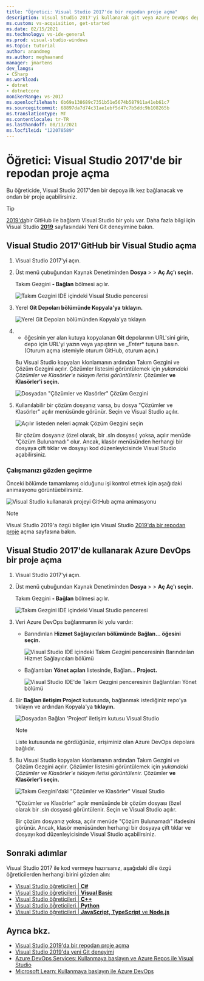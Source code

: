 ```yaml
---
title: "Öğretici: Visual Studio 2017'de bir repodan proje açma"
description: Visual Studio 2017'yi kullanarak git veya Azure DevOps deposunda proje açmayı öğrenin.
ms.custom: vs-acquisition, get-started
ms.date: 02/15/2021
ms.technology: vs-ide-general
ms.prod: visual-studio-windows
ms.topic: tutorial
author: anandmeg
ms.author: meghaanand
manager: jmartens
dev_langs:
- CSharp
ms.workload:
- dotnet
- dotnetcore
monikerRange: vs-2017
ms.openlocfilehash: 6b69a138689c7351b51e5674b587911a41eb61c7
ms.sourcegitcommit: 68897da7d74c31ae1ebf5d47c7b5ddc9b108265b
ms.translationtype: MT
ms.contentlocale: tr-TR
ms.lasthandoff: 08/13/2021
ms.locfileid: "122078589"
---
```

# <a name="tutorial-open-a-project-from-a-repo-in-visual-studio-2017"></a>Öğretici: Visual Studio 2017'de bir repodan proje açma

Bu öğreticide, Visual Studio 2017'den bir depoya ilk kez bağlanacak ve ondan bir proje açabilirsiniz.

> [!TIP]
> [2019'da](https://visualstudio.microsoft.com/downloads)bir GitHub ile bağlantı Visual Studio bir yolu var. Daha fazla bilgi için Visual Studio [**2019**](../ide/git-with-visual-studio.md?view=vs-2019&preserve-view=true) sayfasındaki Yeni Git deneyimine bakın.

## <a name="open-a-project-from-a-github-repo-by-using-visual-studio-2017"></a>Visual Studio 2017'GitHub bir Visual Studio açma

1. Visual Studio 2017'yi açın.

1. Üst menü çubuğundan Kaynak Denetiminden **Dosya**  >    >  **Aç Aç'ı seçin.**

   Takım Gezgini **- Bağlan** bölmesi açılır.

    ![Takım Gezgini IDE içindeki Visual Studio penceresi](./media/open-proj-repo-team-explorer.png)

1. Yerel **Git Depoları bölümünde Kopyala'ya** **tıklayın.**

    ![Yerel Git Depoları bölümünden Kopyala'ya tıklayın](./media/open-proj-repo-local-git-repo-clone.png)

1. * öğesinin yer alan kutuya kopyalanan **Git** depolarının URL'sini girin, depo için URL'yi yazın veya yapıştırın ve _*Enter** tuşuna basın. (Oturum açma istemiyle oturum GitHub, oturum açın.)

   Bu Visual Studio kopyaları klonlamanın ardından Takım Gezgini ve Çözüm Gezgini açılır. Çözümler listesini görüntülemek için *yukarıdaki Çözümler ve Klasörler'e tıklayın iletisi görüntülenir.* Çözümler **ve Klasörler'i seçin.**

   ![Dosyadan "Çözümler ve Klasörler" Çözüm Gezgini](./media/open-proj-repo-github-solutions-folders.png)

1. Kullanılabilir bir çözüm dosyanız varsa, bu dosya "Çözümler ve Klasörler" açılır menüsünde görünür. Seçin ve Visual Studio açılır.

   ![Açılır listeden neleri açmak Çözüm Gezgini seçin](./media/open-proj-repo-github-solutions-folders-picker.png)

   Bir çözüm dosyanız (özel olarak, bir .sln dosyası) yoksa, açılır menüde "Çözüm Bulunamadı" olur. Ancak, klasör menüsünden herhangi bir dosyaya çift tıklar ve dosyayı kod düzenleyicisinde Visual Studio açabilirsiniz.

### <a name="review-your-work"></a>Çalışmanızı gözden geçirme

Önceki bölümde tamamlamış olduğunu işi kontrol etmek için aşağıdaki animasyonu görüntüebilirsiniz.

   ![Visual Studio kullanarak projeyi GitHub açma animasyonu](./media/open-project-from-github.gif)

> [!NOTE]
> Visual Studio 2019'a özgü bilgiler için Visual Studio [2019'da bir repodan proje](tutorial-open-project-from-repo-visual-studio-2019.md) açma sayfasına bakın.

## <a name="open-a-project-from-an-azure-devops-repo-by-using-visual-studio-2017"></a>Visual Studio 2017'de kullanarak Azure DevOps bir proje açma

1. Visual Studio 2017'yi açın.

1. Üst menü çubuğundan Kaynak Denetiminden **Dosya**  >    >  **Aç Aç'ı seçin.**

   Takım Gezgini **- Bağlan** bölmesi açılır.

    ![Takım Gezgini IDE içindeki Visual Studio penceresi](./media/open-proj-repo-team-explorer.png)

1. Veri Azure DevOps bağlanmanın iki yolu vardır:

      - Barındırılan **Hizmet Sağlayıcıları bölümünde** **Bağlan... öğesini seçin.**

        ![Visual Studio IDE içindeki Takım Gezgini penceresinin Barındırılan Hizmet Sağlayıcıları bölümü](./media/open-proj-repo-azure-devops.png)

      - Bağlantıları **Yönet açılan** listesinde, Bağlan... **Project.**

        ![Visual Studio IDE'de Takım Gezgini penceresinin Bağlantıları Yönet bölümü](./media/open-proj-repo-azuredevops-manage-connections.png)

1. Bir **Bağlan iletişim Project** kutusunda, bağlanmak istediğiniz repo'ya tıklayın ve ardından Kopyala'ya **tıklayın.**

      ![Dosyadan Bağlan 'Project' iletişim kutusu Visual Studio](./media/open-proj-azure-devops-connect-cloud-clone.png)

    > [!NOTE]
    > Liste kutusunda ne gördüğünüz, erişiminiz olan Azure DevOps depolara bağlıdır.

1. Bu Visual Studio kopyaları klonlamanın ardından Takım Gezgini ve Çözüm Gezgini açılır. Çözümler listesini görüntülemek için *yukarıdaki Çözümler ve Klasörler'e tıklayın iletisi görüntülenir.* Çözümler **ve Klasörler'i seçin.**

      ![Takım Gezgini'daki "Çözümler ve Klasörler" Visual Studio](./media/open-proj-repo-solutions-folders.png)

   "Çözümler ve Klasörler" açılır menüsünde bir çözüm dosyası (özel olarak bir .sln dosyası) görüntülenir. Seçin ve Visual Studio açılır.

   Bir çözüm dosyanız yoksa, açılır menüde "Çözüm Bulunamadı" ifadesini görünür. Ancak, klasör menüsünden herhangi bir dosyaya çift tıklar ve dosyayı kod düzenleyicisinde Visual Studio açabilirsiniz.

## <a name="next-steps"></a>Sonraki adımlar

Visual Studio 2017 ile kod vermeye hazırsanız, aşağıdaki dile özgü öğreticilerden herhangi birini gözden alın:

- [Visual Studio öğreticileri | **C#**](./csharp/index.yml)
- [Visual Studio öğreticileri | **Visual Basic**](./visual-basic/index.yml)
- [Visual Studio öğreticileri | **C++**](/cpp/get-started/tutorial-console-cpp)
- [Visual Studio öğreticileri | **Python**](../python/index.yml)
- [Visual Studio öğreticileri | **JavaScript,** **TypeScript** ve **Node.js**](../javascript/index.yml)

## <a name="see-also"></a>Ayrıca bkz.

- [Visual Studio 2019'da bir repodan proje açma](tutorial-open-project-from-repo-visual-studio-2019.md)
- [Visual Studio 2019'da yeni Git deneyimi](../ide/git-with-visual-studio.md)
- [Azure DevOps Services: Kullanmaya başlayın ve Azure Repos ile Visual Studio](/azure/devops/repos/git/gitquickstart/)
- [Microsoft Learn: Kullanmaya başlayın ile Azure DevOps](/learn/modules/get-started-with-devops/)
